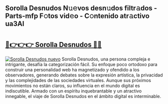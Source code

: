 ## Sorolla Desnudos N𝚞𝚎vos desn𝚞dos filtr𝚊dos - Parts-mfp F𝚘tos vid𝚎o - C𝚘ntenido atr𝚊ctivo ua3Al

# <h2><a href="http://mb9qij.tromn.icu/?c=Sorolla+Desnudos">🔗👉👉👉 Sorolla Desnudos 🔗🔗</a></h2>

[![Sorolla Desnudos nuevo](https://i.imgur.com/pEAQMta.gif)](http://mb9qij.tromn.icu/?c=Sorolla+Desnudos)
Sorolla Desnudos, una persona compleja e intrigante, desafía la categorización fácil. Su enfoque poco ortodoxo para construir una personalidad web ha magnetizado y ofendido a los observadores, generando debates sobre la expresión artística, la privacidad y las complejidades de las sociedades virtuales. Aunque sus próximos movimientos no están claros, su influencia en el mundo digital es indiscutible. Armado con un espíritu inquebrantable y un atractivo innegable, el viaje de Sorolla Desnudos en el ámbito digital es interminable.
